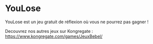 # YouLose
YouLose est un jeu gratuit de réflexion où vous ne pourrez pas gagner !

Decouvrez nos autres jeux sur Kongregate : https://www.kongregate.com/games/JeuxBebel/
